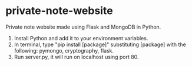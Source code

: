 # private-note-website
Private note website made using Flask and MongoDB in Python.

1. Install Python and add it to your environment variables.
2. In terminal, type "pip install [package]" substituting [package] with the following: pymongo, cryptography, flask.
3. Run server.py, it will run on localhost using port 80.
